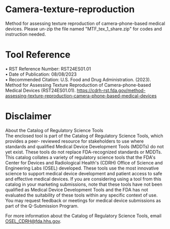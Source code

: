 # Camera-texture-reproduction
Method for assessing texture reproduction of camera-phone-based medical devices. Please un-zip the file named "MTF_tex_1_share.zip" for codes and instruction needed. 

# Tool Reference
•	RST Reference Number: RST24ES01.01  
•	Date of Publication: 08/08/2023  
•	Recommended Citation: U.S. Food and Drug Administration. (2023). Method for Assessing Texture Reproduction of Camera-phone-based Medical Devices (RST24ES01.01). https://cdrh-rst.fda.gov/method-assessing-texture-reproduction-camera-phone-based-medical-devices  

# Disclaimer
About the Catalog of Regulatory Science Tools  
The enclosed tool is part of the Catalog of Regulatory Science Tools, which provides a peer- reviewed resource for stakeholders to use where standards and qualified Medical Device Development Tools (MDDTs) do not yet exist. These tools do not replace FDA-recognized standards or MDDTs. This catalog collates a variety of regulatory science tools that the FDA's Center for Devices and Radiological Health's (CDRH) Office of Science and Engineering Labs (OSEL) developed. These tools use the most innovative science to support medical device development and patient access to safe and effective medical devices. If you are considering using a tool from this catalog in your marketing submissions, note that these tools have not been qualified as Medical Device Development Tools and the FDA has not evaluated the suitability of these tools within any specific context of use. You may request feedback or meetings for medical device submissions as part of the Q-Submission Program.  

For more information about the Catalog of Regulatory Science Tools, email OSEL_CDRH@fda.hhs.gov.
